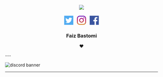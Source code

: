 <p align="center">
  <a href="https://github.com/FaizBastomi"><img src="https://images-wixmp-ed30a86b8c4ca887773594c2.wixmp.com/f/55093ff4-b389-4ac3-b9c3-f54ea7cfe578/ddsv7zv-3eea5a03-7ccc-4d79-ade4-b588c3b61826.png?token=eyJ0eXAiOiJKV1QiLCJhbGciOiJIUzI1NiJ9.eyJzdWIiOiJ1cm46YXBwOiIsImlzcyI6InVybjphcHA6Iiwib2JqIjpbW3sicGF0aCI6IlwvZlwvNTUwOTNmZjQtYjM4OS00YWMzLWI5YzMtZjU0ZWE3Y2ZlNTc4XC9kZHN2N3p2LTNlZWE1YTAzLTdjY2MtNGQ3OS1hZGU0LWI1ODhjM2I2MTgyNi5wbmcifV1dLCJhdWQiOlsidXJuOnNlcnZpY2U6ZmlsZS5kb3dubG9hZCJdfQ.pBomgfuwXA0n1w37y_3saxE_8Hf7LzfLR4YWBFyXOlg" width="500" /></a>
  <br /><br />
  <a href="https://twitter.com/FaizBastomi"><img height="30" src="https://github.com/FaizBastomi/faizbastomi/blob/master/twitter.png?raw=true"></a>&nbsp;&nbsp;
    <a href="https://instagram.com/faiz_bastomy"><img height="30" src="https://github.com/FaizBastomi/faizbastomi/blob/master/instagram.png?raw=true"></a>&nbsp;&nbsp;
    <a href="https://facebook.com/faiz.bastomi"><img height="30" src="https://github.com/FaizBastomi/faizbastomi/blob/master/facebook.png?raw=true"></a>
</p>

<h3 align="center">Faiz Bastomi</h3>

<p align="center">
  <strong>❤️</strong>
</p>
---

![discord banner](https://discord.c99.nl/widget/theme-3/554086721688698882.png)

---


